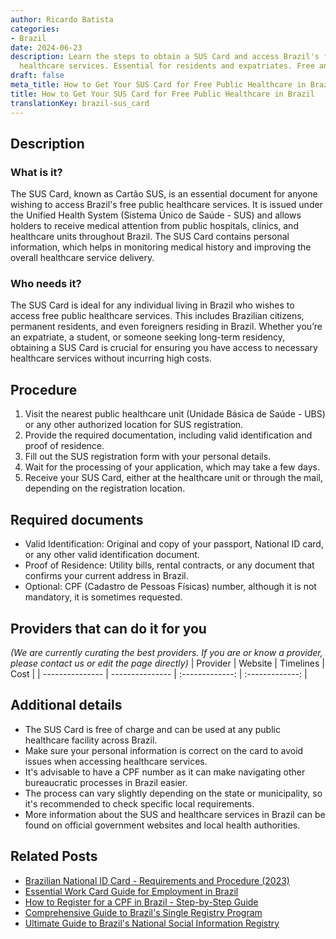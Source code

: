 ```yaml
---
author: Ricardo Batista
categories:
- Brazil
date: 2024-06-23
description: Learn the steps to obtain a SUS Card and access Brazil's free public
  healthcare services. Essential for residents and expatriates. Free and easy process.
draft: false
meta_title: How to Get Your SUS Card for Free Public Healthcare in Brazil
title: How to Get Your SUS Card for Free Public Healthcare in Brazil
translationKey: brazil-sus_card
---
```



## Description
### What is it?
The SUS Card, known as Cartão SUS, is an essential document for anyone wishing to access Brazil's free public healthcare services. It is issued under the Unified Health System (Sistema Único de Saúde - SUS) and allows holders to receive medical attention from public hospitals, clinics, and healthcare units throughout Brazil. The SUS Card contains personal information, which helps in monitoring medical history and improving the overall healthcare service delivery.

### Who needs it?
The SUS Card is ideal for any individual living in Brazil who wishes to access free public healthcare services. This includes Brazilian citizens, permanent residents, and even foreigners residing in Brazil. Whether you’re an expatriate, a student, or someone seeking long-term residency, obtaining a SUS Card is crucial for ensuring you have access to necessary healthcare services without incurring high costs.

## Procedure

1. Visit the nearest public healthcare unit (Unidade Básica de Saúde - UBS) or any other authorized location for SUS registration.
2. Provide the required documentation, including valid identification and proof of residence.
3. Fill out the SUS registration form with your personal details.
4. Wait for the processing of your application, which may take a few days.
5. Receive your SUS Card, either at the healthcare unit or through the mail, depending on the registration location.


## Required documents

- Valid Identification: Original and copy of your passport, National ID card, or any other valid identification document.
- Proof of Residence: Utility bills, rental contracts, or any document that confirms your current address in Brazil.
- Optional: CPF (Cadastro de Pessoas Físicas) number, although it is not mandatory, it is sometimes requested.


## Providers that can do it for you
_(We are currently curating the best providers. If you are or know a provider, please contact us or edit the page directly)_
| Provider        |     Website     |     Timelines    |       Cost      |
| --------------- | --------------- |  :-------------: | :-------------: |

## Additional details

- The SUS Card is free of charge and can be used at any public healthcare facility across Brazil.
- Make sure your personal information is correct on the card to avoid issues when accessing healthcare services.
- It's advisable to have a CPF number as it can make navigating other bureaucratic processes in Brazil easier.
- The process can vary slightly depending on the state or municipality, so it's recommended to check specific local requirements.
- More information about the SUS and healthcare services in Brazil can be found on official government websites and local health authorities.

## Related Posts

- [Brazilian National ID Card - Requirements and Procedure (2023)](https://tramitit.com/english/guides/brazil/national_id/)
- [Essential Work Card Guide for Employment in Brazil](https://tramitit.com/english/guides/brazil/work_card/)
- [How to Register for a CPF in Brazil - Step-by-Step Guide](https://tramitit.com/english/guides/brazil/cpf_registration/)
- [Comprehensive Guide to Brazil's Single Registry Program](https://tramitit.com/english/guides/brazil/single_registry_for_social_programs/)
- [Ultimate Guide to Brazil's National Social Information Registry](https://tramitit.com/english/guides/brazil/national_social_information_registry/)